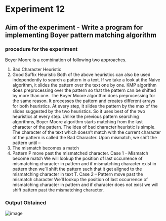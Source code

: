 #   Experiment 12
## Aim of the experiment -  Write a program for implementing  Boyer pattern matching algorithm



###  procedure for the experiment  
Boyer Moore is a combination of following two approaches.
1) Bad Character Heuristic
2) Good Suffix Heuristic
Both of the above heuristics can also be used independently to search a pattern in a text. 
If we take a look at the Naive algorithm, it slides the pattern over the text one by one. 
KMP algorithm does preprocessing over the pattern so that the pattern can be shifted by more than one. 
The Boyer Moore algorithm does preprocessing for the same reason. 
It processes the pattern and creates different arrays for both heuristics. 
At every step, it slides the pattern by the max of the slides suggested by the two heuristics. 
So it uses best of the two heuristics at every step.
Unlike the previous pattern searching algorithms, Boyer Moore algorithm starts matching from the last character of the pattern.
The idea of bad character heuristic is simple. The character of the text which doesn’t match with the current character of the pattern is called the Bad Character. Upon mismatch, we shift the pattern until –
1) The mismatch becomes a match
2) Pattern P move past the mismatched character.
Case 1 – Mismatch become match
We will lookup the position of last occurrence of mismatching character in pattern and if mismatching character exist in pattern then we’ll shift the pattern such that it get aligned to the mismatching character in text T.
Case 2 – Pattern move past the mismatch character
We’ll lookup the position of last occurrence of mismatching character in pattern and if character does not exist we will shift pattern past the mismatching character.



### Output Obtained
![image](https://user-images.githubusercontent.com/77834002/113288653-e113e480-930c-11eb-8e82-0127b125fcab.png)
